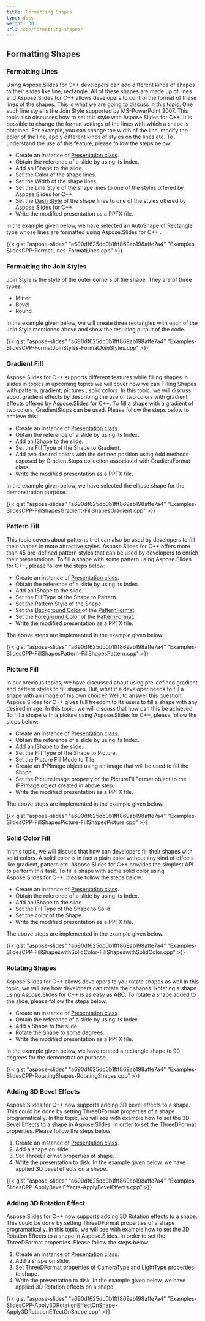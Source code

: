```yaml
---
title: Formatting Shapes
type: docs
weight: 30
url: /cpp/formatting-shapes/
---
```


## **Formatting Shapes**
### **Formatting Lines**
Using Aspose.Slides for C++ developers can add different kinds of shapes to their slides like line, rectangle. All of these shapes are made up of lines and Aspose.Slides for C++ allows developers to control the format of these lines of the shapes. This is what we are going to discuss in this topic. One such line style is the Join Style supported by MS-PowerPoint 2007. This topic also discusses how to set this style with Aspose.Slides for C++. It is possible to change the format settings of the lines with which a shape is obtained. For example, you can change the width of the line, modify the color of the line, apply different kinds of styles on the lines etc. To understand the use of this feature, please follow the steps below:

- Create an instance of [Presentation class](http://www.aspose.com/api/net/slides/aspose.slides/).
- Obtain the reference of a slide by using its Index.
- Add an IShape to the slide.
- Set the Color of the shape lines.
- Set the Width of the shape lines.
- Set the Line Style of the shape lines to one of the styles offered by Aspose.Slides for C++.
- Set the [Dash Style](http://www.aspose.com/api/net/slides/aspose.slides/linedashstyle) of the shape lines to one of the styles offered by Aspose.Slides for C++.
- Write the modified presentation as a PPTX file.

In the example given below, we have selected an AutoShape of Rectangle type whose lines are formatted using Aspose.Slides for C++ .

{{< gist "aspose-slides" "a690df625dc0b1fff869ab198affe7a4" "Examples-SlidesCPP-FormatLines-FormatLines.cpp" >}}
### **Formatting the Join Styles**
Join Style is the style of the outer corners of the shape. They are of three types.

- Mitter
- Bevel
- Round

In the example given below, we will create three rectangles with each of the Join Style mentioned above and show the resulting output of the code.

{{< gist "aspose-slides" "a690df625dc0b1fff869ab198affe7a4" "Examples-SlidesCPP-FormatJoinStyles-FormatJoinStyles.cpp" >}}
### **Gradient Fill**
Aspose.Slides for C++ supports different features while filling shapes in slides in topics in upcoming topics we will cover how we can Filling Shapes with pattern, gradient, pictures , solid colors. In this topic, we will discuss about gradient effects by describing the use of two colors with gradient effects offered by Aspose.Slides for C++. To fill a shape with a gradient of two colors, GradientStops can be used. Please follow the steps below to achieve this:

- Create an instance of [Presentation class](http://www.aspose.com/api/net/slides/aspose.slides/).
- Obtain the reference of a slide by using its Index.
- Add an IShape to the slide.
- Set the Fill Type of the Shape to Gradient.
- Add two desired colors with the defined position using Add methods exposed by GradientStops collection associated with GradientFormat class.
- Write the modified presentation as a PPTX file.

In the example given below, we have selected the ellipse shape for the demonstration purpose.

{{< gist "aspose-slides" "a690df625dc0b1fff869ab198affe7a4" "Examples-SlidesCPP-FillShapesGradient-FillShapesGradient.cpp" >}}
### **Pattern Fill**
This topic covers about patterns that can also be used by developers to fill their shapes in more attractive styles. Aspose.Slides for C++ offers more than 45 pre-defined pattern styles that can be used by developers to enrich their presentations. To fill a shape with some pattern using Aspose.Slides for C++, please follow the steps below:

- Create an instance of [Presentation class](http://www.aspose.com/api/net/slides/aspose.slides/).
- Obtain the reference of a slide by using its Index.
- Add an IShape to the slide.
- Set the Fill Type of the Shape to Pattern.
- Set the Pattern Style of the Shape.
- Set the [Background Color ](http://www.aspose.com/api/net/slides/aspose.slides/patternformat/properties/backcolor)of the [PatternFormat](http://www.aspose.com/api/net/slides/aspose.slides/patternformat).
- Set the [Foreground Color ](http://www.aspose.com/api/net/slides/aspose.slides/patternformat/properties/forecolor)of the [PatternFormat](http://www.aspose.com/api/net/slides/aspose.slides/patternformat).
- Write the modified presentation as a PPTX file.

The above steps are implemented in the example given below.

{{< gist "aspose-slides" "a690df625dc0b1fff869ab198affe7a4" "Examples-SlidesCPP-FillShapesPattern-FillShapesPattern.cpp" >}}
### **Picture Fill**
In our previous topics, we have discussed about using pre-defined gradient and pattern styles to fill shapes. But, what if a developer needs to fill a shape with an image of his own choice? Well, to answer this question, Aspose.Slides for C++ gives full freedom to its users to fill a shape with any desired image. In this topic, we will discuss that how can this be achieved. To fill a shape with a picture using Aspose.Slides for C++, please follow the steps below:

- Create an instance of [Presentation class](http://www.aspose.com/api/net/slides/aspose.slides/).
- Obtain the reference of a slide by using its Index.
- Add an IShape to the slide.
- Set the Fill Type of the Shape to Picture.
- Set the Picture Fill Mode to Tile.
- Create an IPPImage object using an image that will be used to fill the Shape.
- Set the Picture.Image property of the PictureFillFormat object to the IPPImage object created in above step.
- Write the modified presentation as a PPTX file.

The above steps are implemented in the example given below.

{{< gist "aspose-slides" "a690df625dc0b1fff869ab198affe7a4" "Examples-SlidesCPP-FillShapesPicture-FillShapesPicture.cpp" >}}
### **Solid Color Fill**
In this topic, we will discuss that how can developers fill their shapes with solid colors. A solid color is in fact a plain color without any kind of effects like gradient, pattern etc. Aspose.Slides for C++ provides the simplest API to perform this task. To fill a shape with some solid color using Aspose.Slides for C++, please follow the steps below:

- Create an instance of [Presentation class](http://www.aspose.com/api/net/slides/aspose.slides/).
- Obtain the reference of a slide by using its Index.
- Add an IShape to the slide.
- Set the Fill Type of the Shape to Solid.
- Set the color of the Shape.
- Write the modified presentation as a PPTX file.

The above steps are implemented in the example given below.



{{< gist "aspose-slides" "a690df625dc0b1fff869ab198affe7a4" "Examples-SlidesCPP-FillShapeswithSolidColor-FillShapeswithSolidColor.cpp" >}}
### **Rotating Shapes**
Aspose.Slides for C++ allows developers to you rotate shapes as well in this topic, we will see how developers can rotate their shapes. Rotating a shape using Aspose.Slides for C++ is as easy as ABC. To rotate a shape added to the slide, please follow the steps below:

- Create an instance of [Presentation class](http://www.aspose.com/api/net/slides/aspose.slides/).
- Obtain the reference of a slide by using its Index.
- Add a Shape to the slide.
- Rotate the Shape to some degrees.
- Write the modified presentation as a PPTX file.

In the example given below, we have rotated a rectangle shape to 90 degrees for the demonstration purpose.

{{< gist "aspose-slides" "a690df625dc0b1fff869ab198affe7a4" "Examples-SlidesCPP-RotatingShapes-RotatingShapes.cpp" >}}
### **Adding 3D Bevel Effects**
Aspose.Slides for C++ now supports adding 3D bevel effects to a shape. This could be done by setting ThreeDFormat properties of a shape programatically. In this topic, we will see with example how to set the 3D Bevel Effects to a shape in Aspose.Slides. In order to set the ThreeDFormat properties. Please follow the steps below:

1. Create an instance of [Presentation class](http://www.aspose.com/api/net/slides/aspose.slides/).
1. Add a shape on slide.
1. Set ThreeDFormat properties of shape.
1. Write the presentation to disk.
   In the example given below, we have applied 3D bevel effects on a shape.

{{< gist "aspose-slides" "a690df625dc0b1fff869ab198affe7a4" "Examples-SlidesCPP-ApplyBevelEffects-ApplyBevelEffects.cpp" >}}
### **Adding 3D Rotation Effect**
Aspose.Slides for C++ now supports adding 3D Rotation effects to a shape. This could be done by setting ThreeDFormat properties of a shape programatically. In this topic, we will see with example how to set the 3D Rotation Effects to a shape in Aspose.Slides. In order to set the ThreeDFormat properties. Please follow the steps below:

1. Create an instance of [Presentation class](http://www.aspose.com/api/net/slides/aspose.slides/).
1. Add a shape on slide.
1. Set ThreeDFormat properties of CameraType and LightType properties to shape.
1. Write the presentation to disk.
   In the example given below, we have applied 3D Rotation effects on a shape.

{{< gist "aspose-slides" "a690df625dc0b1fff869ab198affe7a4" "Examples-SlidesCPP-Apply3DRotationEffectOnShape-Apply3DRotationEffectOnShape.cpp" >}}
